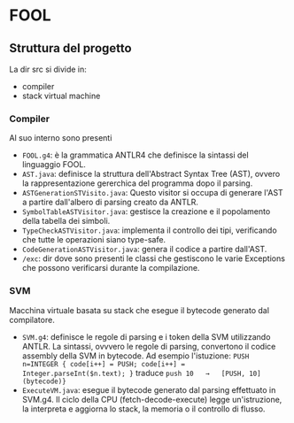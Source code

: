 # FOOL
## Struttura del progetto
La dir src si divide in:
- compiler
- stack virtual machine
### Compiler
Al suo interno sono presenti
- ```FOOL.g4```: è la grammatica ANTLR4 che definisce la sintassi del linguaggio FOOL.
- ```AST.java```: definisce la struttura dell'Abstract Syntax Tree (AST), ovvero la rappresentazione gererchica del programma dopo il parsing.
- ```ASTGenerationSTVisito.java```: Questo visitor si occupa di generare l'AST a partire dall'albero di parsing creato da ANTLR.
- ```SymbolTableASTVisitor.java```: gestisce la creazione e il popolamento della tabella dei simboli.
- ```TypeCheckASTVisitor.java```: implementa il controllo dei tipi, verificando che tutte le operazioni siano type-safe.
- ```CodeGenerationASTVisitor.java```: genera il codice a partire dall'AST.
- ```/exc```: dir dove sono presenti le classi che gestiscono le varie Exceptions che possono verificarsi durante la compilazione.
### SVM
Macchina virtuale basata su stack che esegue il bytecode generato dal compilatore.

- ```SVM.g4```: definisce le regole di parsing e i token della SVM utilizzando ANTLR. La sintassi, ovvvero le regole di parsing, convertono il codice assembly della SVM in bytecode. Ad esempio l'istuzione: ```PUSH n=INTEGER { code[i++] = PUSH; code[i++] = Integer.parseInt($n.text); }``` traduce ```push 10   →   [PUSH, 10] (bytecode)}```
- ```ExecuteVM.java```: esegue il bytecode generato dal parsing effettuato in SVM.g4. Il ciclo della CPU (fetch-decode-execute) legge un'istruzione, la interpreta e aggiorna lo stack, la memoria o il controllo di flusso. 
